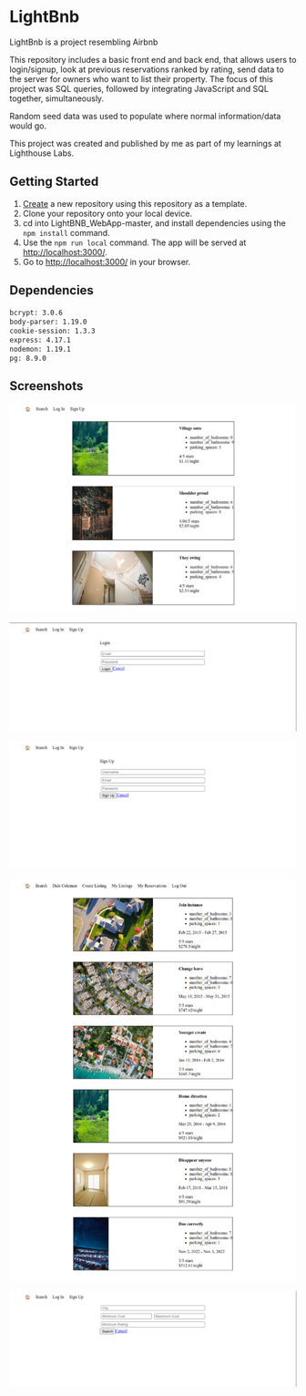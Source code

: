 # LightBnb

LightBnb is a project resembling Airbnb

This repository includes a basic front end and back end, that allows users to login/signup, look at previous reservations ranked by rating, send data to the server for owners who want to list their property. The focus of this project was SQL queries, followed by integrating JavaScript and SQL together, simultaneously.

Random seed data was used to populate where normal information/data would go.

This project was created and published by me as part of my learnings at Lighthouse Labs.

## Getting Started

1. [Create](https://github.com/n1dddd/LightBnB) a new repository using this repository as a template.
2. Clone your repository onto your local device.
3. cd into LightBNB_WebApp-master, and install dependencies using the `npm install` command.
3. Use the `npm run local` command. The app will be served at <http://localhost:3000/>.
4. Go to <http://localhost:3000/> in your browser.

## Dependencies

    bcrypt: 3.0.6
    body-parser: 1.19.0
    cookie-session: 1.3.3
    express: 4.17.1
    nodemon: 1.19.1
    pg: 8.9.0

## Screenshots

!["LightBnB-homepage"](https://raw.githubusercontent.com/n1dddd/LightBnB/master/docs/unknown_004.png)

!["LightBnB-login"](https://raw.githubusercontent.com/n1dddd/LightBnB/master/docs/unknown_005.png)

!["LightBnB-registration"](https://raw.githubusercontent.com/n1dddd/LightBnB/master/docs/Screenshot-11.png)

!["LightBnB-show-reservations"](https://raw.githubusercontent.com/n1dddd/LightBnB/master/docs/unknown_008.png)

!["LightBnb-search"](https://raw.githubusercontent.com/n1dddd/LightBnB/master/docs/unknown_006.png)
